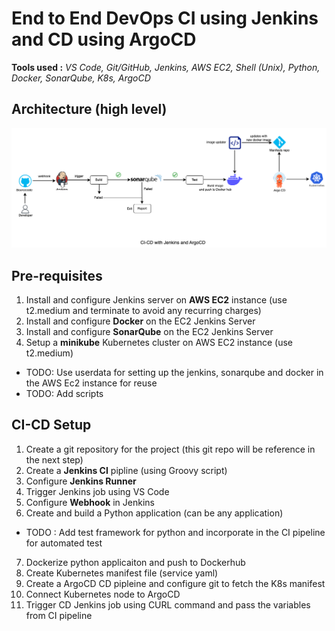 
# End to End DevOps CI using Jenkins and CD using ArgoCD

**Tools used :** _VS Code, Git/GitHub, Jenkins, AWS EC2, Shell (Unix), Python, Docker, SonarQube, K8s, ArgoCD_

## Architecture (high level)
![Alt text](image.png)

## Pre-requisites
1. Install and configure Jenkins server on **AWS EC2** instance (use t2.medium and terminate to avoid any recurring charges)
2. Install and configure **Docker** on the EC2 Jenkins Server 
3. Install and configure **SonarQube** on the EC2 Jenkins Server
4. Setup a **minikube** Kubernetes cluster on AWS EC2 instance (use t2.medium)
* TODO: Use userdata for setting up the jenkins, sonarqube and docker in the AWS Ec2 instance for reuse
* TODO: Add scripts


## CI-CD Setup
1. Create a git repository for the project (this git repo will be reference in the next step)
2. Create a **Jenkins CI** pipline (using Groovy script)
3. Configure **Jenkins Runner**
4. Trigger Jenkins job using VS Code
5. Configure **Webhook** in Jenkins
6. Create and build a Python application (can be any application)
  * TODO : Add test framework for python and incorporate in the CI pipeline for automated test
7. Dockerize python applicaiton and push to Dockerhub
8. Create Kubernetes manifest file (service yaml)
9. Create a ArgoCD CD pipleine and configure git to fetch the K8s manifest
10. Connect Kubernetes node to ArgoCD
11. Trigger CD Jenkins job using CURL command and pass the variables from CI pipeline